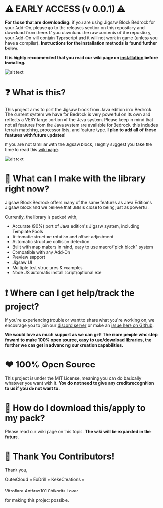 # ⚠️ EARLY ACCESS (v 0.0.1) ⚠️
**For those that are downloading:** if you are using Jigsaw Block Bedrock for your Add-On, please go to the releases section on this repository and download from there. If you download the raw contents of the repository, your Add-On will contain Typescript and it will not work in game (unless you have a compiler). **Instructions for the installation methods is found further below.**

**It is highly reccomended that you read our wiki page on [installation](https://github.com/Warhead51707/Jigsaw-Block-Bedrock/wiki/Installation) before installing.**

![alt text](https://media.discordapp.net/attachments/894269220509081712/1206121191656390706/HallJigsawExample.gif?ex=65e41564&is=65d1a064&hm=e1fe02d98feb4fdbaa9524eddf39f94a2f1e9898c9a0c7dd2f8814187c2922f3&=)

# ❓ What is this?
This project aims to port the Jigsaw block from Java edition into Bedrock. The current system we have for Bedrock is very powerful on its own and reflects a VERY large portion of the Java system. Please keep in mind that not all features from the Java system are available for Bedrock, this includes terrain matching, processor lists, and feature type. **I plan to add all of these features with future updates!** 

If you are not familiar with the Jigsaw block, I highly suggest you take the time to read this [wiki page](https://minecraft.wiki/w/Jigsaw_Block).

![alt text](https://i.imgur.com/qiZ5tzS.png)

# 🧩 What can I make with the library right now?
Jigsaw Block Bedrock offers many of the same features as Java Edition's Jigsaw block and we believe that JBB is close to being just as powerful. 

Currently, the library is packed with, 

- Accurate (90%) port of Java edition's Jigsaw system, including Template Pools
- Automatic structure rotation and offset adjustment
- Automatic structure collision detection
- Built with map makers in mind, easy to use macro/"pick block" system
- Compatible with any Add-On
- Preview support
- Jigsaw UI 
- Multiple test structures & examples
- Node JS automatic install script/optional exe

# ❗ Where can I get help/track the project?
If you're experiencing trouble or want to share what you're working on, we encourage you to join our [discord server](https://discord.gg/rHPDXp5xPB) or make an [issue here on Github](https://github.com/Warhead51707/Jigsaw-Block-Bedrock/issues).

**We would love as much support as we can get! The more people who step foward to make 100% open source, easy to use/download libraries, the further we can get in advancing our creation capabilities.**

# ❤️ 100% Open Source
This project is under the MIT License, meaning you can do basically whatever you want with it. **You do not need to give any credit/recognition to us if you do not want to.**

# 📩 How do I download this/apply to my pack?
Please read our wiki page on this topic. **The wiki will be expanded in the future**.

# 🙌 Thank You Contributors!
Thank you,

OuterCloud ⭐
ExDrill ⭐
KekeCreations ⭐

Vitroflare
Anthrax101
Chikorita Lover


for making this project possible.
